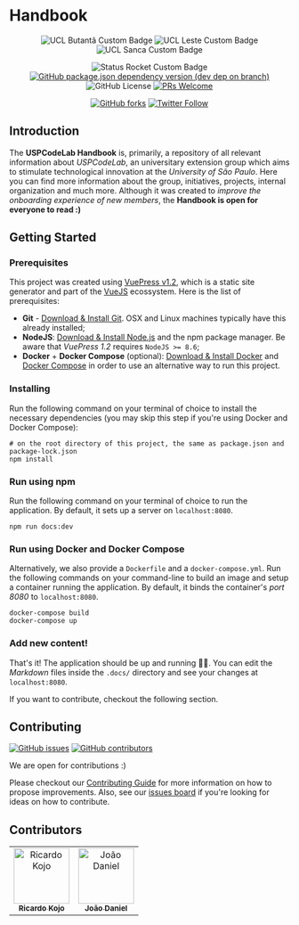 # Handbook

<p align="center">
    <img alt="UCL Butantã Custom Badge" src="https://img.shields.io/badge/codelab-butantã-ff690a"/>
    <img alt="UCL Leste Custom Badge" src="https://img.shields.io/badge/codelab-leste-ff029e"/>
    <img alt="UCL Sanca Custom Badge" src="https://img.shields.io/badge/codelab-sanca-5ec8ae"/>
</p>

<p align="center">
    <img alt="Status Rocket Custom Badge"src="https://img.shields.io/badge/status-🚀-success"/>
    <a href="https://vuepress.vuejs.org/"><img alt="GitHub package.json dependency version (dev dep on branch)" src="https://img.shields.io/github/package-json/dependency-version/uspcodelab/handbook/dev/vuepress?style=flat"/></a>
    <img alt="GitHub License" src="https://img.shields.io/github/license/uspcodelab/handbook?style=flat"/>
    <a href="https://github.com/uspcodelab/handbook/blob/master/CONTRIBUTING.md"><img alt="PRs Welcome" src="https://img.shields.io/badge/PRs-welcome-brightgreen.svg?style=flat"/></a>
</p>

<p align="center">
    <a href="https://github.com/uspcodelab/handbook/network"><img alt="GitHub forks" src="https://img.shields.io/github/forks/uspcodelab/handbook?style=social"></a>
    <a href="https://twitter.com/uspcodelab"><img alt="Twitter Follow" src="https://img.shields.io/twitter/follow/uspcodelab?style=social"></a>
</p>

## Introduction

The **USPCodeLab Handbook** is, primarily, a repository of all relevant information about _USPCodeLab_, an universitary extension group which aims to stimulate technological innovation at the _University of São Paulo_. Here you can find more information about the group, initiatives, projects, internal organization and much more. Although it was created to _improve the onboarding experience of new members_, the **Handbook is open for everyone to read :)**

## Getting Started

### Prerequisites

This project was created using [VuePress v1.2][1], which is a static site generator and part of the [VueJS][2] ecossystem. Here is the list of prerequisites:

* **Git** - [Download & Install Git][3]. OSX and Linux machines typically have this already installed;
* **NodeJS**: [Download & Install Node.js][4] and the npm package manager. Be aware that _VuePress 1.2_ requires `NodeJS >= 8.6`;
* **Docker** + **Docker Compose** (optional): [Download & Install Docker][5] and [Docker Compose][6] in order to use an alternative way to run this project.

### Installing

Run the following command on your terminal of choice to install the necessary dependencies (you may skip this step if you're using Docker and Docker Compose):

```shell
# on the root directory of this project, the same as package.json and package-lock.json
npm install
```

### Run using npm

Run the following command on your terminal of choice to run the application. By default, it sets up a server on `localhost:8080`.

```shell
npm run docs:dev
```

### Run using Docker and Docker Compose

Alternatively, we also provide a `Dockerfile` and a `docker-compose.yml`. Run the following commands on your command-line to build an image and setup a container running the application. By default, it binds the container's _port 8080_ to `localhost:8080`.

```shell
docker-compose build
docker-compose up
```

### Add new content!

That's it! The application should be up and running 🚀🚀. You can edit the _Markdown_ files inside the `.docs/` directory and see your changes at `localhost:8080`.

If you want to contribute, checkout the following section.

## Contributing

[![GitHub issues](https://img.shields.io/github/issues/uspcodelab/handbook?style=flat)][8]
[![GitHub contributors](https://img.shields.io/github/contributors/uspcodelab/handbook?style=flat)][9]

We are open for contributions :)

Please checkout our [Contributing Guide][7] for more information on how to propose improvements. Also, see our [issues board][8] if you're looking for ideas on how to contribute.

## Contributors

<!-- Copied from VuePress' own README.md Contributors section :P -->
<!-- prettier-ignore-start -->
<!-- markdownlint-disable -->
<table>
  <tr>
    <td align="center"><a href="https://github.com/ricardokojo"><img src="https://avatars1.githubusercontent.com/u/29009138?s=460&v=4" width="100px;" alt="Ricardo Kojo"/><br /><sub><b>Ricardo Kojo</b></sub></a></td>
    <td align="center"><a href="https://github.com/jooaodanieel"><img src="https://avatars1.githubusercontent.com/u/12701604?s=460&v=4" width="100px;" alt="João Daniel"/><br /><sub><b>João Daniel</b></sub></a></td>
  </tr>
</table>
<!-- markdownlint-enable -->
<!-- prettier-ignore-end -->


[1]: https://vuepress.vuejs.org/
[2]: https://vuejs.org/
[3]: https://git-scm.com/downloads
[4]: https://nodejs.org/en/download/
[5]: https://docs.docker.com/install/
[6]: https://docs.docker.com/compose/install/
[7]: https://github.com/uspcodelab/handbook/blob/master/CONTRIBUTING.md
[8]: https://github.com/uspcodelab/handbook/issues
[9]: https://github.com/uspcodelab/handbook/graphs/contributors